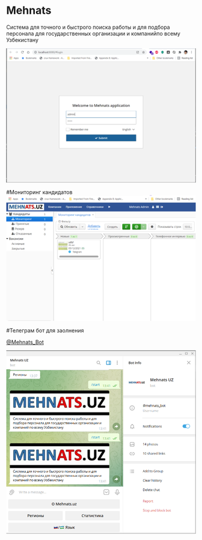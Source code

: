 # Mehnats
Система для точного и быстрого поиска работы и для подбора персонала для  государственных организации и компанийпо всему Узбекистану

![Login screen](https://raw.githubusercontent.com/nurmuhammad/Mehnats/main/images/login-screen.png)


#Мониторинг кандидатов
![Login screen](https://raw.githubusercontent.com/nurmuhammad/Mehnats/main/images/monitoring.png)

#Телеграм бот для заолнения 

[@Mehnats_Bot](https://t.me/mehnats_bot)



![Login screen](https://raw.githubusercontent.com/nurmuhammad/Mehnats/main/images/tg-bot.png)
